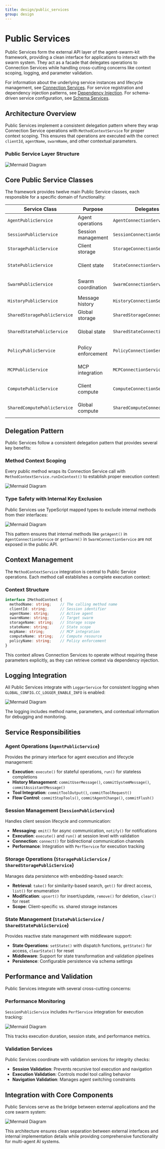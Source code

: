 ```yaml
---
title: design/public_services
group: design
---
```


# Public Services

Public Services form the external API layer of the agent-swarm-kit framework, providing a clean interface for applications to interact with the swarm system. They act as a facade that delegates operations to Connection Services while handling cross-cutting concerns like context scoping, logging, and parameter validation.

For information about the underlying service instances and lifecycle management, see [Connection Services](#3.3). For service registration and dependency injection patterns, see [Dependency Injection](#3.1). For schema-driven service configuration, see [Schema Services](#3.2).

## Architecture Overview

Public Services implement a consistent delegation pattern where they wrap Connection Service operations with `MethodContextService` for proper context scoping. This ensures that operations are executed with the correct `clientId`, `agentName`, `swarmName`, and other contextual parameters.

### Public Service Layer Structure

![Mermaid Diagram](./diagrams\17_Public_Services_0.svg)

## Core Public Service Classes

The framework provides twelve main Public Service classes, each responsible for a specific domain of functionality:

| Service Class | Purpose | Delegates To | Key Operations |
|---------------|---------|--------------|----------------|
| `AgentPublicService` | Agent operations | `AgentConnectionService` | `execute`, `run`, `commitToolOutput` |
| `SessionPublicService` | Session management | `SessionConnectionService` | `emit`, `connect`, `commitUserMessage` |
| `StoragePublicService` | Client storage | `StorageConnectionService` | `take`, `upsert`, `remove`, `list` |
| `StatePublicService` | Client state | `StateConnectionService` | `setState`, `getState`, `clearState` |
| `SwarmPublicService` | Swarm coordination | `SwarmConnectionService` | `navigationPop`, `waitForOutput`, `getAgent` |
| `HistoryPublicService` | Message history | `HistoryConnectionService` | `push`, `pop`, `toArrayForAgent` |
| `SharedStoragePublicService` | Global storage | `SharedStorageConnectionService` | `take`, `upsert`, `remove`, `list` |
| `SharedStatePublicService` | Global state | `SharedStateConnectionService` | `setState`, `getState`, `clearState` |
| `PolicyPublicService` | Policy enforcement | `PolicyConnectionService` | `banClient`, `getAllowedOrigins`, `validate` |
| `MCPPublicService` | MCP integration | `MCPConnectionService` | `listTools`, `callTool`, `getResources` |
| `ComputePublicService` | Client compute | `ComputeConnectionService` | `setState`, `getState`, `clearState` |
| `SharedComputePublicService` | Global compute | `SharedComputeConnectionService` | `setState`, `getState`, `clearState` |

## Delegation Pattern

Public Services follow a consistent delegation pattern that provides several key benefits:

### Method Context Scoping

Every public method wraps its Connection Service call with `MethodContextService.runInContext()` to establish proper execution context:

![Mermaid Diagram](./diagrams\17_Public_Services_1.svg)

### Type Safety with Internal Key Exclusion

Public Services use TypeScript mapped types to exclude internal methods from their interfaces:

![Mermaid Diagram](./diagrams\17_Public_Services_2.svg)

This pattern ensures that internal methods like `getAgent()` in `AgentConnectionService` or `getSwarm()` in `SwarmConnectionService` are not exposed in the public API.

## Context Management

The `MethodContextService` integration is central to Public Service operations. Each method call establishes a complete execution context:

### Context Structure

```typescript
interface IMethodContext {
  methodName: string;    // The calling method name
  clientId: string;      // Session identifier  
  agentName: string;     // Active agent
  swarmName: string;     // Target swarm
  storageName: string;   // Storage scope
  stateName: string;     // State scope
  mcpName: string;       // MCP integration
  computeName: string;   // Compute resource
  policyName: string;    // Policy enforcement
}
```

This context allows Connection Services to operate without requiring these parameters explicitly, as they can retrieve context via dependency injection.

## Logging Integration

All Public Services integrate with `LoggerService` for consistent logging when `GLOBAL_CONFIG.CC_LOGGER_ENABLE_INFO` is enabled:

![Mermaid Diagram](./diagrams\17_Public_Services_3.svg)

The logging includes method name, parameters, and contextual information for debugging and monitoring.

## Service Responsibilities

### Agent Operations (`AgentPublicService`)

Provides the primary interface for agent execution and lifecycle management:

- **Execution**: `execute()` for stateful operations, `run()` for stateless completions
- **History Management**: `commitUserMessage()`, `commitSystemMessage()`, `commitAssistantMessage()`
- **Tool Integration**: `commitToolOutput()`, `commitToolRequest()`
- **Flow Control**: `commitStopTools()`, `commitAgentChange()`, `commitFlush()`

### Session Management (`SessionPublicService`)

Handles client session lifecycle and communication:

- **Messaging**: `emit()` for async communication, `notify()` for notifications
- **Execution**: `execute()` and `run()` at session level with validation
- **Connection**: `connect()` for bidirectional communication channels
- **Performance**: Integration with `PerfService` for execution tracking

### Storage Operations (`StoragePublicService` / `SharedStoragePublicService`)

Manages data persistence with embedding-based search:

- **Retrieval**: `take()` for similarity-based search, `get()` for direct access, `list()` for enumeration
- **Modification**: `upsert()` for insert/update, `remove()` for deletion, `clear()` for reset
- **Scope**: Client-specific vs. shared storage instances

### State Management (`StatePublicService` / `SharedStatePublicService`)

Provides reactive state management with middleware support:

- **State Operations**: `setState()` with dispatch functions, `getState()` for access, `clearState()` for reset
- **Middleware**: Support for state transformation and validation pipelines
- **Persistence**: Configurable persistence via schema settings

## Performance and Validation

Public Services integrate with several cross-cutting concerns:

### Performance Monitoring

`SessionPublicService` includes `PerfService` integration for execution tracking:

![Mermaid Diagram](./diagrams\17_Public_Services_4.svg)

This tracks execution duration, session state, and performance metrics.

### Validation Services

Public Services coordinate with validation services for integrity checks:

- **Session Validation**: Prevents recursive tool execution and navigation
- **Execution Validation**: Controls model tool calling behavior
- **Navigation Validation**: Manages agent switching constraints

## Integration with Core Components

Public Services serve as the bridge between external applications and the core swarm system:

![Mermaid Diagram](./diagrams\17_Public_Services_5.svg)

This architecture ensures clean separation between external interfaces and internal implementation details while providing comprehensive functionality for multi-agent AI systems.
